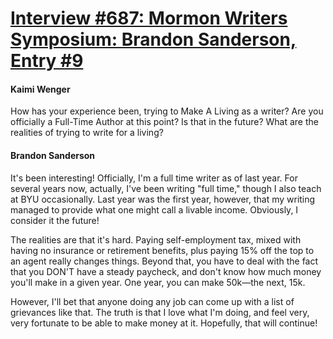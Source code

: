 # [Interview #687: Mormon Writers Symposium: Brandon Sanderson, Entry #9](https://www.theoryland.com/intvmain.php?i=687#9)

#### Kaimi Wenger

How has your experience been, trying to Make A Living as a writer? Are you officially a Full-Time Author at this point? Is that in the future? What are the realities of trying to write for a living?

#### Brandon Sanderson

It's been interesting! Officially, I'm a full time writer as of last year. For several years now, actually, I've been writing "full time," though I also teach at BYU occasionally. Last year was the first year, however, that my writing managed to provide what one might call a livable income. Obviously, I consider it the future!

The realities are that it's hard. Paying self-employment tax, mixed with having no insurance or retirement benefits, plus paying 15% off the top to an agent really changes things. Beyond that, you have to deal with the fact that you DON'T have a steady paycheck, and don't know how much money you'll make in a given year. One year, you can make 50k—the next, 15k.

However, I'll bet that anyone doing any job can come up with a list of grievances like that. The truth is that I love what I'm doing, and feel very, very fortunate to be able to make money at it. Hopefully, that will continue!

